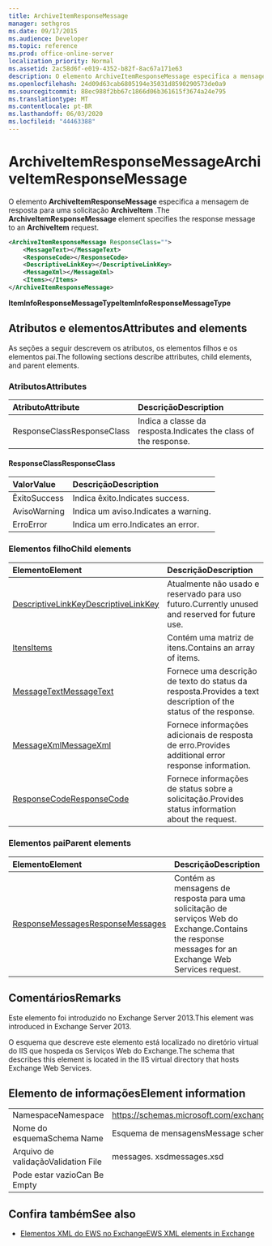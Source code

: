 ```yaml
---
title: ArchiveItemResponseMessage
manager: sethgros
ms.date: 09/17/2015
ms.audience: Developer
ms.topic: reference
ms.prod: office-online-server
localization_priority: Normal
ms.assetid: 2ac58d6f-e019-4352-b82f-8ac67a171e63
description: O elemento ArchiveItemResponseMessage especifica a mensagem de resposta para uma solicitação ArchiveItem.
ms.openlocfilehash: 24d09d63cab6805194e35031d8590290573de0a9
ms.sourcegitcommit: 88ec988f2bb67c1866d06b361615f3674a24e795
ms.translationtype: MT
ms.contentlocale: pt-BR
ms.lasthandoff: 06/03/2020
ms.locfileid: "44463388"
---
```

# <a name="archiveitemresponsemessage"></a><span data-ttu-id="89787-103">ArchiveItemResponseMessage</span><span class="sxs-lookup"><span data-stu-id="89787-103">ArchiveItemResponseMessage</span></span>

<span data-ttu-id="89787-104">O elemento **ArchiveItemResponseMessage** especifica a mensagem de resposta para uma solicitação **ArchiveItem** .</span><span class="sxs-lookup"><span data-stu-id="89787-104">The **ArchiveItemResponseMessage** element specifies the response message to an **ArchiveItem** request.</span></span> 
  
```XML
<ArchiveItemResponseMessage ResponseClass="">
    <MessageText></MessageText>
    <ResponseCode></ResponseCode>
    <DescriptiveLinkKey></DescriptiveLinkKey>
    <MessageXml></MessageXml>
    <Items></Items>
</ArchiveItemResponseMessage>
```

 <span data-ttu-id="89787-105">**ItemInfoResponseMessageType**</span><span class="sxs-lookup"><span data-stu-id="89787-105">**ItemInfoResponseMessageType**</span></span>
## <a name="attributes-and-elements"></a><span data-ttu-id="89787-106">Atributos e elementos</span><span class="sxs-lookup"><span data-stu-id="89787-106">Attributes and elements</span></span>

<span data-ttu-id="89787-107">As seções a seguir descrevem os atributos, os elementos filhos e os elementos pai.</span><span class="sxs-lookup"><span data-stu-id="89787-107">The following sections describe attributes, child elements, and parent elements.</span></span>
  
### <a name="attributes"></a><span data-ttu-id="89787-108">Atributos</span><span class="sxs-lookup"><span data-stu-id="89787-108">Attributes</span></span>

|<span data-ttu-id="89787-109">**Atributo**</span><span class="sxs-lookup"><span data-stu-id="89787-109">**Attribute**</span></span>|<span data-ttu-id="89787-110">**Descrição**</span><span class="sxs-lookup"><span data-stu-id="89787-110">**Description**</span></span>|
|:-----|:-----|
|<span data-ttu-id="89787-111">ResponseClass</span><span class="sxs-lookup"><span data-stu-id="89787-111">ResponseClass</span></span>  <br/> |<span data-ttu-id="89787-112">Indica a classe da resposta.</span><span class="sxs-lookup"><span data-stu-id="89787-112">Indicates the class of the response.</span></span>  <br/> |
   
#### <a name="responseclass"></a><span data-ttu-id="89787-113">ResponseClass</span><span class="sxs-lookup"><span data-stu-id="89787-113">ResponseClass</span></span>

|<span data-ttu-id="89787-114">**Valor**</span><span class="sxs-lookup"><span data-stu-id="89787-114">**Value**</span></span>|<span data-ttu-id="89787-115">**Descrição**</span><span class="sxs-lookup"><span data-stu-id="89787-115">**Description**</span></span>|
|:-----|:-----|
|<span data-ttu-id="89787-116">Êxito</span><span class="sxs-lookup"><span data-stu-id="89787-116">Success</span></span>  <br/> |<span data-ttu-id="89787-117">Indica êxito.</span><span class="sxs-lookup"><span data-stu-id="89787-117">Indicates success.</span></span>  <br/> |
|<span data-ttu-id="89787-118">Aviso</span><span class="sxs-lookup"><span data-stu-id="89787-118">Warning</span></span>  <br/> |<span data-ttu-id="89787-119">Indica um aviso.</span><span class="sxs-lookup"><span data-stu-id="89787-119">Indicates a warning.</span></span>  <br/> |
|<span data-ttu-id="89787-120">Erro</span><span class="sxs-lookup"><span data-stu-id="89787-120">Error</span></span>  <br/> |<span data-ttu-id="89787-121">Indica um erro.</span><span class="sxs-lookup"><span data-stu-id="89787-121">Indicates an error.</span></span>  <br/> |
   
### <a name="child-elements"></a><span data-ttu-id="89787-122">Elementos filho</span><span class="sxs-lookup"><span data-stu-id="89787-122">Child elements</span></span>

|<span data-ttu-id="89787-123">**Elemento**</span><span class="sxs-lookup"><span data-stu-id="89787-123">**Element**</span></span>|<span data-ttu-id="89787-124">**Descrição**</span><span class="sxs-lookup"><span data-stu-id="89787-124">**Description**</span></span>|
|:-----|:-----|
|[<span data-ttu-id="89787-125">DescriptiveLinkKey</span><span class="sxs-lookup"><span data-stu-id="89787-125">DescriptiveLinkKey</span></span>](descriptivelinkkey.md) <br/> |<span data-ttu-id="89787-126">Atualmente não usado e reservado para uso futuro.</span><span class="sxs-lookup"><span data-stu-id="89787-126">Currently unused and reserved for future use.</span></span>  <br/> |
|[<span data-ttu-id="89787-127">Itens</span><span class="sxs-lookup"><span data-stu-id="89787-127">Items</span></span>](items.md) <br/> |<span data-ttu-id="89787-128">Contém uma matriz de itens.</span><span class="sxs-lookup"><span data-stu-id="89787-128">Contains an array of items.</span></span>  <br/> |
|[<span data-ttu-id="89787-129">MessageText</span><span class="sxs-lookup"><span data-stu-id="89787-129">MessageText</span></span>](messagetext.md) <br/> |<span data-ttu-id="89787-130">Fornece uma descrição de texto do status da resposta.</span><span class="sxs-lookup"><span data-stu-id="89787-130">Provides a text description of the status of the response.</span></span>  <br/> |
|[<span data-ttu-id="89787-131">MessageXml</span><span class="sxs-lookup"><span data-stu-id="89787-131">MessageXml</span></span>](messagexml.md) <br/> |<span data-ttu-id="89787-132">Fornece informações adicionais de resposta de erro.</span><span class="sxs-lookup"><span data-stu-id="89787-132">Provides additional error response information.</span></span>  <br/> |
|[<span data-ttu-id="89787-133">ResponseCode</span><span class="sxs-lookup"><span data-stu-id="89787-133">ResponseCode</span></span>](responsecode.md) <br/> |<span data-ttu-id="89787-134">Fornece informações de status sobre a solicitação.</span><span class="sxs-lookup"><span data-stu-id="89787-134">Provides status information about the request.</span></span>  <br/> |
   
### <a name="parent-elements"></a><span data-ttu-id="89787-135">Elementos pai</span><span class="sxs-lookup"><span data-stu-id="89787-135">Parent elements</span></span>

|<span data-ttu-id="89787-136">**Elemento**</span><span class="sxs-lookup"><span data-stu-id="89787-136">**Element**</span></span>|<span data-ttu-id="89787-137">**Descrição**</span><span class="sxs-lookup"><span data-stu-id="89787-137">**Description**</span></span>|
|:-----|:-----|
|[<span data-ttu-id="89787-138">ResponseMessages</span><span class="sxs-lookup"><span data-stu-id="89787-138">ResponseMessages</span></span>](responsemessages.md) <br/> |<span data-ttu-id="89787-139">Contém as mensagens de resposta para uma solicitação de serviços Web do Exchange.</span><span class="sxs-lookup"><span data-stu-id="89787-139">Contains the response messages for an Exchange Web Services request.</span></span>  <br/> |
   
## <a name="remarks"></a><span data-ttu-id="89787-140">Comentários</span><span class="sxs-lookup"><span data-stu-id="89787-140">Remarks</span></span>

<span data-ttu-id="89787-141">Este elemento foi introduzido no Exchange Server 2013.</span><span class="sxs-lookup"><span data-stu-id="89787-141">This element was introduced in Exchange Server 2013.</span></span>
  
<span data-ttu-id="89787-142">O esquema que descreve este elemento está localizado no diretório virtual do IIS que hospeda os Serviços Web do Exchange.</span><span class="sxs-lookup"><span data-stu-id="89787-142">The schema that describes this element is located in the IIS virtual directory that hosts Exchange Web Services.</span></span>
  
## <a name="element-information"></a><span data-ttu-id="89787-143">Elemento de informações</span><span class="sxs-lookup"><span data-stu-id="89787-143">Element information</span></span>

|||
|:-----|:-----|
|<span data-ttu-id="89787-144">Namespace</span><span class="sxs-lookup"><span data-stu-id="89787-144">Namespace</span></span>  <br/> |https://schemas.microsoft.com/exchange/services/2006/messages  <br/> |
|<span data-ttu-id="89787-145">Nome do esquema</span><span class="sxs-lookup"><span data-stu-id="89787-145">Schema Name</span></span>  <br/> |<span data-ttu-id="89787-146">Esquema de mensagens</span><span class="sxs-lookup"><span data-stu-id="89787-146">Message schema</span></span>  <br/> |
|<span data-ttu-id="89787-147">Arquivo de validação</span><span class="sxs-lookup"><span data-stu-id="89787-147">Validation File</span></span>  <br/> |<span data-ttu-id="89787-148">messages. xsd</span><span class="sxs-lookup"><span data-stu-id="89787-148">messages.xsd</span></span>  <br/> |
|<span data-ttu-id="89787-149">Pode estar vazio</span><span class="sxs-lookup"><span data-stu-id="89787-149">Can Be Empty</span></span>  <br/> ||
   
## <a name="see-also"></a><span data-ttu-id="89787-150">Confira também</span><span class="sxs-lookup"><span data-stu-id="89787-150">See also</span></span>

- [<span data-ttu-id="89787-151">Elementos XML do EWS no Exchange</span><span class="sxs-lookup"><span data-stu-id="89787-151">EWS XML elements in Exchange</span></span>](ews-xml-elements-in-exchange.md)

